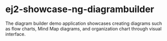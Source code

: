 # ej2-showcase-ng-diagrambuilder
The diagram builder demo application showcases creating diagrams such as flow charts, Mind Map diagrams, and organization chart through visual interface.
